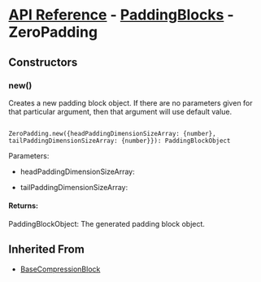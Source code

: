 # [API Reference](../../API.md) - [PaddingBlocks](../PaddingBlocks.md) - ZeroPadding

## Constructors

### new()

Creates a new padding block object. If there are no parameters given for that particular argument, then that argument will use default value.

```

ZeroPadding.new({headPaddingDimensionSizeArray: {number}, tailPaddingDimensionSizeArray: {number}}): PaddingBlockObject

```

Parameters:

* headPaddingDimensionSizeArray:

* tailPaddingDimensionSizeArray:

#### Returns:

PaddingBlockObject: The generated padding block object.

## Inherited From

* [BaseCompressionBlock](BaseCompressionBlock.md)
